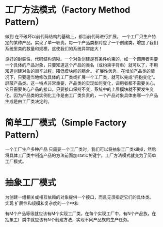 # 工厂方法模式（Factory Method Pattern）
做到 在不破坏以前代码结构的基础上，都当前代码进行扩展。
一个工厂只生产特定的某种产品，实现了单一职责。每一个产品类都对应了一个创建类，增加了我们系统里类的数量和规模，这使我们的系统异常庞大！

良好的封装性，代码结构清晰。一个对象创建是有条件约束的，如一个调用者需要一个具体的产品对象，只要知道这个产品的类名（或约束字符串）就可以了，不用知道创建对象的艰辛过程，降低模块间的耦合。
扩展性优秀。在增加产品类的情况下，只要适当地修改具体的工厂类或扩展一个工厂类，就可以完成“拥抱变化”。
屏蔽产品类。这一特点非常重要，产品类的实现如何变化，调用者都不需要关心，它只需要关心产品的接口，只要接口保持不变，系统中的上层模块就不要发生变化。因为产品类的实例化工作是由工厂类负责的，一个产品对象具体由哪一个产品生成是由工厂类决定的。

# 简单工厂模式（Simple Factory Pattern）
一个工厂生产多种产品
只需要一个工厂类时，我们可以将抽象工厂类kill掉，然后将具体工厂类中制造产品的方法前面加static关键字，工厂方法模式就变为了简单工厂模式。

# 抽象工厂模式
为创建一组相关或相互依赖的对象提供一个接口，而且无须指定它们的具体类。
实现 扩展性和规模和复杂度的一个中和

有M个产品等级就应该有M个实现工厂类，在每个实现工厂中，有N个产品族，在抽象工厂类中就应该有N个创建方法，实现不同产品族的生产任务。
